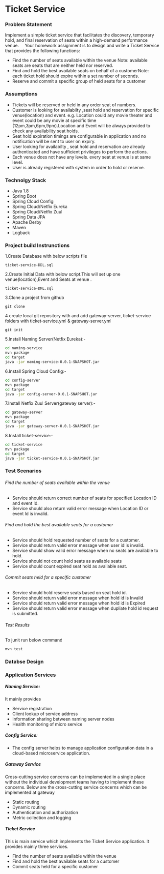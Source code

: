# Ticket Service 

### Problem Statement
Implement a simple ticket service that facilitates the discovery, temporary hold, and final reservation of seats within a high-demand performance venue.
     
Your homework assignment is to design and write a Ticket Service that provides the following functions:
- Find the number of seats available within the venue Note: available seats are seats that are neither held nor reserved.
- Find and hold the best available seats on behalf of a customerNote: each ticket hold should expire within a set number of seconds. 
- Reserve and commit a specific group of held seats for a customer

### Assumptions
  - Tickets will be reserved  or held in any order seat of numbers.
  - Customer is looking for availabilty ,seat hold and reservation for specific venue(location) and event. e.g. Location could any movie theater and event could be any movie at specific time (12pm,3pm,6pm,9pm).Location and Event will be always provided to check any availability seat holds.
  - Seat hold expiration timings are configurable in application and no notification  will be sent to user on expiry.
  - User looking for availabilty , seat hold and reservation are already authenticated  and have sufficient  privileges  to perform the actions.
  - Each venue does not have any levels. every seat at venue is at same level.
  - User is already registered with system in order to hold or reserve.
  
### Technolgy Stack
  - Java 1.8
  - Spring Boot
  - Spring Cloud Config
  - Spring Cloud/Netfix Eureka
  - Spring Cloud/Netfix Zuul
  - Spring Data JPA
  - Apache Derby 
  - Maven
  - Logback

### Project build Instrunctions
1.Create Database  with below scripts file
```
ticket-service-DDL.sql
```
2.Create Initial Data  with below script.This will set up one venue(location),Event and Seats at venue .
```
ticket-service-DML.sql
```
3.Clone a project from github
```
git clone
```
4 create local git repository with and add gateway-server, ticket-service folders with ticket-service.yml & gateway-server.yml
```
git init
```
 
5.Install Naming Server(Netfix Eureka):-
```sh
cd naming-service
mvn package
cd target
java -jar naming-service-0.0.1-SNAPSHOT.jar
```
6.Install Spring Cloud Config:-
```sh
cd config-server
mvn package
cd target
java -jar config-server-0.0.1-SNAPSHOT.jar
```

7.Install Netfix Zuul Server(gateway server):-
```sh
cd gateway-server
mvn package
cd target
java -jar gateway-server-0.0.1-SNAPSHOT.jar
```
8.Install ticket-service:-
```sh
cd ticket-service
mvn package
cd target
java -jar ticket-service-0.0.1-SNAPSHOT.jar
```
### Test Scenarios
###### Find the number of seats available within the venue
  - Service should   return correct number of seats for specified Location ID and event Id.
   - Service should also return valid error message when Location ID or event Id  is invalid.

###### Find and hold the best available seats for a customer
-  Service should hold requested number of seats for a customer.
-  Service should return valid error message when   user id is invalid.
-  Service should show valid error message when no seats are available to hold.
-  Service should not count hold seats as available seats
- Service should count expired seat hold as available seat.

###### Commit seats held for a specific customer
- Service should hold reserve seats based on seat hold id.
- Service should return valid error message when hold id is Invalid
- Service should return valid error message when hold id is Expired
- Service should return valid error message when dupliate hold id request is submitted.

###### Test Results
 To junit run below command
 ```sh
 mvn test
```
### Databse Design
  
### Application Services
##### Naming Service:
It mainly provides
- Service registration 
- Client lookup of service address 
- Information sharing between naming server nodes
- Health monitoring of micro service

##### Config  Service: 
- The config server helps to manage application configuration data in a cloud-based microservice application.
 
##### Gateway Service
Cross-cutting service concerns can be implemented in a single place without the individual development teams having to implement these concerns. Below are the cross-cutting service concerns which can be implemented at gateway
- Static routing
- Dynamic routing  
- Authentication and authorization 
- Metric collection and logging

##### Ticket Service 
This is main service which implements the Ticket Service application. It provides
mainly three services.
- Find the number of seats available within the venue
- Find and hold the best available seats for a customer
- Commit seats held for a specific customer


